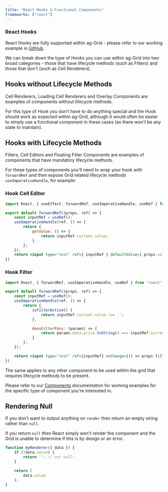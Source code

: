 ```yaml
---
title: "React Hooks & Functional Components"
frameworks: ["react"]
---
```


### React Hooks

React Hooks are fully supported within ag-Grid - please refer to our working example in 
<a href="https://github.com/ag-grid/ag-grid-react-example/">GitHub</a>.

We can break down the type of Hooks you can use within ag-Grid into two broad categories - those 
that have lifecycle methods (such as Filters) and those that don't (such as Cell Renderers).

## Hooks without Lifecycle Methods

Cell Renderers, Loading Cell Renderers and Overlay Components are examples of components without lifecycle methods.

For this type of Hook you don't have to do anything special and the Hook should work as 
expected within ag-Grid, although it would often be easier to simply use a functional component 
in these cases (as there won't be any state to maintain).

## Hooks with Lifecycle Methods

Filters, Cell Editors and Floating Filter Components are examples of components that have 
mandatory lifecycle methods.

For these types of components you'll need to wrap your hook with `forwardRef` and then expose 
Grid related lifecycle methods  `useImperativeHandle`, for example:

### Hook Cell Editor

```jsx
import React, { useEffect, forwardRef, useImperativeHandle, useRef } from "react";

export default forwardRef((props, ref) => {
    const inputRef = useRef();
    useImperativeHandle(ref, () => {
        return {
            getValue: () => {
                return inputRef.current.value;
            }
        };
    });
    return <input type="text" ref={ inputRef } defaultValue={ props.value }/>;
})
```

### Hook Filter

```jsx
import React, { forwardRef, useImperativeHandle, useRef } from "react";

export default forwardRef((props, ref) => {
    const inputRef = useRef();
    useImperativeHandle(ref, () => {
        return {
            isFilterActive() {
                return inputRef.current.value !== '';
            },

            doesFilterPass: (params) => {
                return params.data.price.toString() === inputRef.current.value;
            }
        };
    });

    return <input type="text" ref={inputRef} onChange={() => props.filterChangedCallback()}/>;
})
```

The same applies to any other component to be used within the grid that requires lifecycle methods to be present.

Please refer to our [Components](../grid-components/) documentation for working examples for the specific
type of component you're interested in.

## Rendering Null

If you don't want to output anything on `render` then return an empty string rather than `null`.

If you return `null` then React simply won't render the component and the Grid is unable to 
determine if this is by design or an error.

```js
function myRenderer({ data }) {
    if (!data.value) {
        return ''; // not null!
    }

    return (
        data.value
    );
}
```
